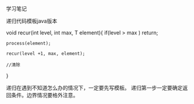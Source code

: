 学习笔记

递归代码模板java版本

void recur(int level, int max, T element){
    if(level > max )
        return;
    
    process(element);

    recur(level +1, max, element);

    //清除
}

递归在遇到不知道怎么办的情况下，一定要先写模板。
递归第一步一定要确定返回条件。边界情况要格外注意。